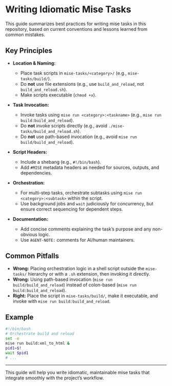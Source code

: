 # Writing Idiomatic Mise Tasks

This guide summarizes best practices for writing mise tasks in this repository, based on current conventions and lessons learned from common mistakes.

## Key Principles

-   **Location & Naming:**

    -   Place task scripts in `mise-tasks/<category>/` (e.g., `mise-tasks/build/`).
    -   Do **not** use file extensions (e.g., use `build_and_reload`, not `build_and_reload.sh`).
    -   Make scripts executable (`chmod +x`).

-   **Task Invocation:**

    -   Invoke tasks using `mise run <category>:<taskname>` (e.g., `mise run build:build_and_reload`).
    -   Do **not** invoke scripts directly (e.g., avoid `./mise-tasks/build_and_reload.sh`).
    -   Do **not** use path-based invocation (e.g., avoid `mise run build/build_and_reload`).

-   **Script Headers:**

    -   Include a shebang (e.g., `#!/bin/bash`).
    -   Add `#MISE` metadata headers as needed for sources, outputs, and dependencies.

-   **Orchestration:**

    -   For multi-step tasks, orchestrate subtasks using `mise run <category>:<subtask>` within the script.
    -   Use background jobs and `wait` judiciously for concurrency, but ensure correct sequencing for dependent steps.

-   **Documentation:**
    -   Add concise comments explaining the task’s purpose and any non-obvious logic.
    -   Use `AGENT-NOTE:` comments for AI/human maintainers.

## Common Pitfalls

-   **Wrong:** Placing orchestration logic in a shell script outside the `mise-tasks/` hierarchy or with a `.sh` extension, then invoking it directly.
-   **Wrong:** Using path-based invocation (`mise run build/build_and_reload`) instead of colon-based (`mise run build:build_and_reload`).
-   **Right:** Place the script in `mise-tasks/build/`, make it executable, and invoke with `mise run build:build_and_reload`.

## Example

```bash
#!/bin/bash
# Orchestrate build and reload
set -e
mise run build:xml_to_html &
pid1=$!
wait $pid1
# ...
```

---

This guide will help you write idiomatic, maintainable mise tasks that integrate smoothly with the project’s workflow.
